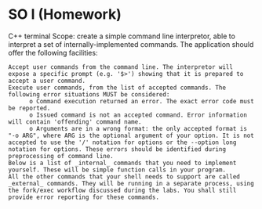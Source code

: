 # SO I (Homework)

C++ terminal Scope: create a simple command line interpretor, able to interpret a set of internally-implemented commands.
The application should offer the following facilities:

    Accept user commands from the command line. The interpretor will expose a specific prompt (e.g. '$>') showing that it is prepared to accept a user command.
    Execute user commands, from the list of accepted commands. The following error situations MUST be considered:
          o Command execution returned an error. The exact error code must be reported.
          o Issued command is not an accepted command. Error information will contain 'offending' command name.
          o Arguments are in a wrong format: the only accepted format is "-o ARG", where ARG is the optional argument of your option. It is not accepted to use the '/' notation for options or the --option long notation for options. These errors should be identified during preprocessing of command line.
    Below is a list of _internal_ commands that you need to implement yourself. These will be simple function calls in your program. 
    All the other commands that your shell needs to support are called _external_ commands. They will be running in a separate process, using the fork/exec workflow discussed during the labs. You shall still provide error reporting for these commands.
